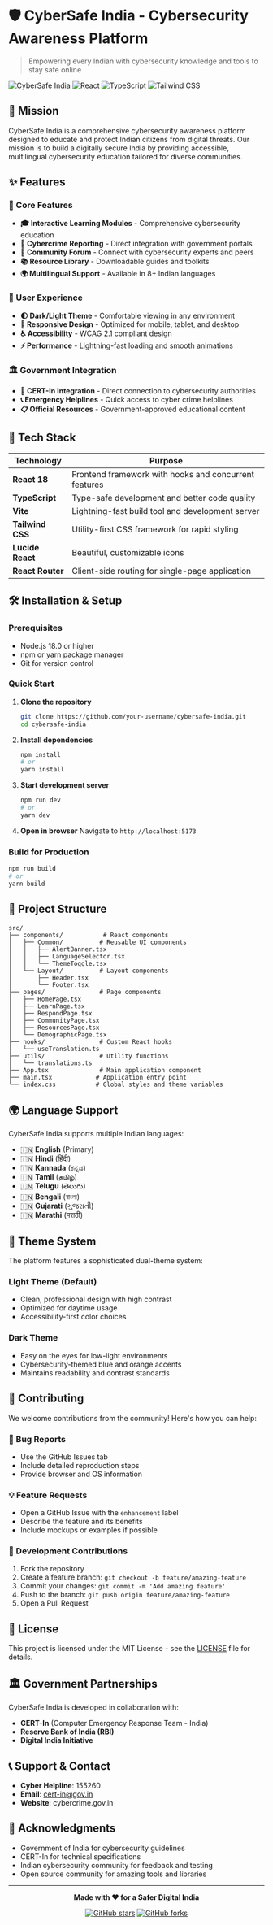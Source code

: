 # 🛡️ CyberSafe India - Cybersecurity Awareness Platform

> Empowering every Indian with cybersecurity knowledge and tools to stay safe online

![CyberSafe India](https://img.shields.io/badge/CyberSafe-India-orange?style=for-the-badge)
![React](https://img.shields.io/badge/React-18.0+-61DAFB?style=for-the-badge&logo=react)
![TypeScript](https://img.shields.io/badge/TypeScript-5.0+-3178C6?style=for-the-badge&logo=typescript)
![Tailwind CSS](https://img.shields.io/badge/Tailwind_CSS-3.0+-38B2AC?style=for-the-badge&logo=tailwind-css)

## 🎯 Mission

CyberSafe India is a comprehensive cybersecurity awareness platform designed to educate and protect Indian citizens from digital threats. Our mission is to build a digitally secure India by providing accessible, multilingual cybersecurity education tailored for diverse communities.

## ✨ Features

### 🌟 Core Features
- **🎓 Interactive Learning Modules** - Comprehensive cybersecurity education
- **🚨 Cybercrime Reporting** - Direct integration with government portals
- **👥 Community Forum** - Connect with cybersecurity experts and peers
- **📚 Resource Library** - Downloadable guides and toolkits
- **🌍 Multilingual Support** - Available in 8+ Indian languages

### 🎨 User Experience
- **🌓 Dark/Light Theme** - Comfortable viewing in any environment
- **📱 Responsive Design** - Optimized for mobile, tablet, and desktop
- **♿ Accessibility** - WCAG 2.1 compliant design
- **⚡ Performance** - Lightning-fast loading and smooth animations

### 🏛️ Government Integration
- **🔗 CERT-In Integration** - Direct connection to cybersecurity authorities
- **📞 Emergency Helplines** - Quick access to cyber crime helplines
- **📋 Official Resources** - Government-approved educational content

## 🚀 Tech Stack

| Technology | Purpose |
|------------|---------|
| **React 18** | Frontend framework with hooks and concurrent features |
| **TypeScript** | Type-safe development and better code quality |
| **Vite** | Lightning-fast build tool and development server |
| **Tailwind CSS** | Utility-first CSS framework for rapid styling |
| **Lucide React** | Beautiful, customizable icons |
| **React Router** | Client-side routing for single-page application |

## 🛠️ Installation & Setup

### Prerequisites
- Node.js 18.0 or higher
- npm or yarn package manager
- Git for version control

### Quick Start

1. **Clone the repository**
   ```bash
   git clone https://github.com/your-username/cybersafe-india.git
   cd cybersafe-india
   ```

2. **Install dependencies**
   ```bash
   npm install
   # or
   yarn install
   ```

3. **Start development server**
   ```bash
   npm run dev
   # or
   yarn dev
   ```

4. **Open in browser**
   Navigate to `http://localhost:5173`

### Build for Production

```bash
npm run build
# or
yarn build
```

## 📁 Project Structure

```
src/
├── components/           # React components
│   ├── Common/          # Reusable UI components
│   │   ├── AlertBanner.tsx
│   │   ├── LanguageSelector.tsx
│   │   └── ThemeToggle.tsx
│   └── Layout/          # Layout components
│       ├── Header.tsx
│       └── Footer.tsx
├── pages/               # Page components
│   ├── HomePage.tsx
│   ├── LearnPage.tsx
│   ├── RespondPage.tsx
│   ├── CommunityPage.tsx
│   ├── ResourcesPage.tsx
│   └── DemographicPage.tsx
├── hooks/               # Custom React hooks
│   └── useTranslation.ts
├── utils/               # Utility functions
│   └── translations.ts
├── App.tsx              # Main application component
├── main.tsx            # Application entry point
└── index.css           # Global styles and theme variables
```

## 🌍 Language Support

CyberSafe India supports multiple Indian languages:

- 🇮🇳 **English** (Primary)
- 🇮🇳 **Hindi** (हिंदी)
- 🇮🇳 **Kannada** (ಕನ್ನಡ)
- 🇮🇳 **Tamil** (தமிழ்)
- 🇮🇳 **Telugu** (తెలుగు)
- 🇮🇳 **Bengali** (বাংলা)
- 🇮🇳 **Gujarati** (ગુજરાતી)
- 🇮🇳 **Marathi** (मराठी)

## 🎨 Theme System

The platform features a sophisticated dual-theme system:

### Light Theme (Default)
- Clean, professional design with high contrast
- Optimized for daytime usage
- Accessibility-first color choices

### Dark Theme
- Easy on the eyes for low-light environments
- Cybersecurity-themed blue and orange accents
- Maintains readability and contrast standards

## 🤝 Contributing

We welcome contributions from the community! Here's how you can help:

### 🐛 Bug Reports
- Use the GitHub Issues tab
- Include detailed reproduction steps
- Provide browser and OS information

### 💡 Feature Requests
- Open a GitHub Issue with the `enhancement` label
- Describe the feature and its benefits
- Include mockups or examples if possible

### 🔧 Development Contributions
1. Fork the repository
2. Create a feature branch: `git checkout -b feature/amazing-feature`
3. Commit your changes: `git commit -m 'Add amazing feature'`
4. Push to the branch: `git push origin feature/amazing-feature`
5. Open a Pull Request

## 📜 License

This project is licensed under the MIT License - see the [LICENSE](LICENSE) file for details.

## 🏛️ Government Partnerships

CyberSafe India is developed in collaboration with:
- **CERT-In** (Computer Emergency Response Team - India)
- **Reserve Bank of India (RBI)**
- **Digital India Initiative**

## 📞 Support & Contact

- **Cyber Helpline**: 155260
- **Email**: cert-in@gov.in
- **Website**: cybercrime.gov.in

## 🙏 Acknowledgments

- Government of India for cybersecurity guidelines
- CERT-In for technical specifications
- Indian cybersecurity community for feedback and testing
- Open source community for amazing tools and libraries

---

<div align="center">

**Made with ❤️ for a Safer Digital India**

[![GitHub stars](https://img.shields.io/github/stars/your-username/cybersafe-india?style=social)](https://github.com/your-username/cybersafe-india/stargazers)
[![GitHub forks](https://img.shields.io/github/forks/your-username/cybersafe-india?style=social)](https://github.com/your-username/cybersafe-india/network/members)

</div>
